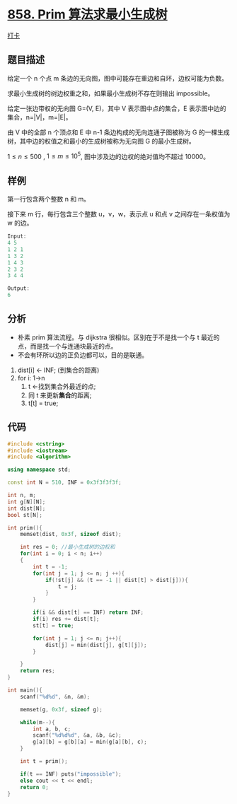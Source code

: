 # [858. Prim 算法求最小生成树](https://www.acwing.com/problem/content/860/)

[打卡](https://www.acwing.com/activity/content/problem/content/924/1/)

## 题目描述

给定一个 n 个点 m 条边的无向图，图中可能存在重边和自环，边权可能为负数。

求最小生成树的树边权重之和，如果最小生成树不存在则输出 impossible。

给定一张边带权的无向图 G=(V, E)，其中 V 表示图中点的集合，E 表示图中边的集合，n=|V|，m=|E|。

由 V 中的全部 n 个顶点和 E 中 n-1 条边构成的无向连通子图被称为 G 的一棵生成树，其中边的权值之和最小的生成树被称为无向图 G 的最小生成树。

$1 ≤ n ≤ 500$ ,
$1 ≤ m ≤ 10^5$,
图中涉及边的边权的绝对值均不超过 10000。

## 样例

第一行包含两个整数 n 和 m。

接下来 m 行，每行包含三个整数 u，v，w，表示点 u 和点 v 之间存在一条权值为 w 的边。

```c++
Input:
4 5
1 2 1
1 3 2
1 4 3
2 3 2
3 4 4

Output:
6
```

## 分析

- 朴素 prim 算法流程。与 dijkstra 很相似。区别在于不是找一个与 t 最近的点，而是找一个与连通块最近的点。
- 不会有环所以边的正负边都可以，目的是联通。

1. dist[i] <- INF; (到集合的距离)
2. for i: 1->n
   1. t <-找到集合外最近的点;
   2. 同 t 来更新**集合**的距离;
   3. t[t] = true;

## 代码

```c++
#include <cstring>
#include <iostream>
#include <algorithm>

using namespace std;

const int N = 510, INF = 0x3f3f3f3f;

int n, m;
int g[N][N];
int dist[N];
bool st[N];

int prim(){
    memset(dist, 0x3f, sizeof dist);

    int res = 0; //最小生成树的边权和
    for(int i = 0; i < n; i++)
    {
        int t = -1;
        for(int j = 1; j <= n; j ++){
            if(!st[j] && (t == -1 || dist[t] > dist[j])){
                t = j;
            }
        }

        if(i && dist[t] == INF) return INF;
        if(i) res += dist[t];
        st[t] = true;

        for(int j = 1; j <= n; j++){
            dist[j] = min(dist[j], g[t][j]);
        }

    }
    return res;
}

int main(){
    scanf("%d%d", &n, &m);

    memset(g, 0x3f, sizeof g);

    while(m--){
        int a, b, c;
        scanf("%d%d%d", &a, &b, &c);
        g[a][b] = g[b][a] = min(g[a][b], c);
    }

    int t = prim();

    if(t == INF) puts("impossible");
    else cout << t << endl;
    return 0;
}
```
